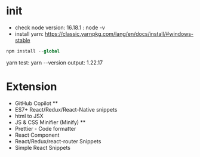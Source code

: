 # init
- check node version: 16.18.1 : node -v
- install yarn: https://classic.yarnpkg.com/lang/en/docs/install/#windows-stable  
```s 
npm install --global 
```
yarn test: yarn --version output: 1.22.17

# Extension
- GitHub Copilot **
- ES7+ React/Redux/React-Native snippets
- html to JSX
- JS & CSS Minifier (Minify) **
- Prettier - Code formatter
- React Component
- React/Redux/react-router Snippets
- Simple React Snippets